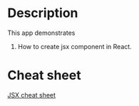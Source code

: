 # Description
This app demonstrates 
1. How to create jsx component in React.

# Cheat sheet
[JSX cheat sheet](https://jsx-notes.vercel.app/)

